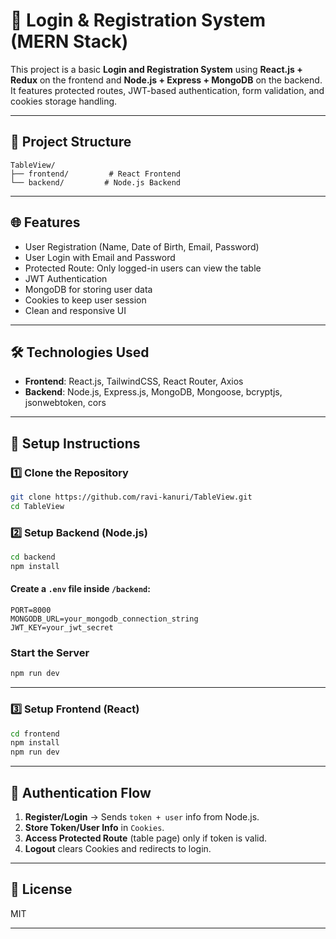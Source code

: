 # 🔐 Login & Registration System (MERN Stack)

This project is a basic **Login and Registration System** using **React.js + Redux** on the frontend and **Node.js + Express + MongoDB** on the backend. It features protected routes, JWT-based authentication, form validation, and cookies storage handling.

---

## 📁 Project Structure

```
TableView/
├── frontend/         # React Frontend
└── backend/         # Node.js Backend
```

---

## 🌐 Features

- User Registration (Name, Date of Birth, Email, Password)
- User Login with Email and Password
- Protected Route: Only logged-in users can view the table
- JWT Authentication
- MongoDB for storing user data
- Cookies to keep user session
- Clean and responsive UI

---

## 🛠️ Technologies Used

- **Frontend**: React.js, TailwindCSS, React Router, Axios
- **Backend**: Node.js, Express.js, MongoDB, Mongoose, bcryptjs, jsonwebtoken, cors

---

## 🔧 Setup Instructions

### 1️⃣ Clone the Repository

```bash
git clone https://github.com/ravi-kanuri/TableView.git
cd TableView
```

### 2️⃣ Setup Backend (Node.js)

```bash
cd backend
npm install
```

#### Create a `.env` file inside `/backend`:

```env
PORT=8000
MONGODB_URL=your_mongodb_connection_string
JWT_KEY=your_jwt_secret
```

### Start the Server

```bash
npm run dev
```

---

### 3️⃣ Setup Frontend (React)

```bash
cd frontend
npm install
npm run dev
```

---




## 🧠 Authentication Flow

1. **Register/Login** -> Sends `token + user` info from Node.js.
2. **Store Token/User Info** in `Cookies`.
3. **Access Protected Route** (table page) only if token is valid.
4. **Logout** clears Cookies and redirects to login.

---



## 🧾 License

MIT

---
